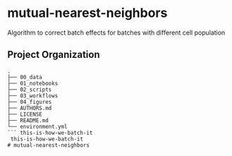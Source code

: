 mutual-nearest-neighbors
==============================

Algorithm to correct batch effects for batches with different cell population

Project Organization
--------------------

```
.
├── 00_data
├── 01_notebooks
├── 02_scripts
├── 03_workflows
├── 04_figures
├── AUTHORS.md
├── LICENSE
├── README.md
└── environment.yml
``` this-is-how-we-batch-it
 this-is-how-we-batch-it
# mutual-nearest-neighbors
